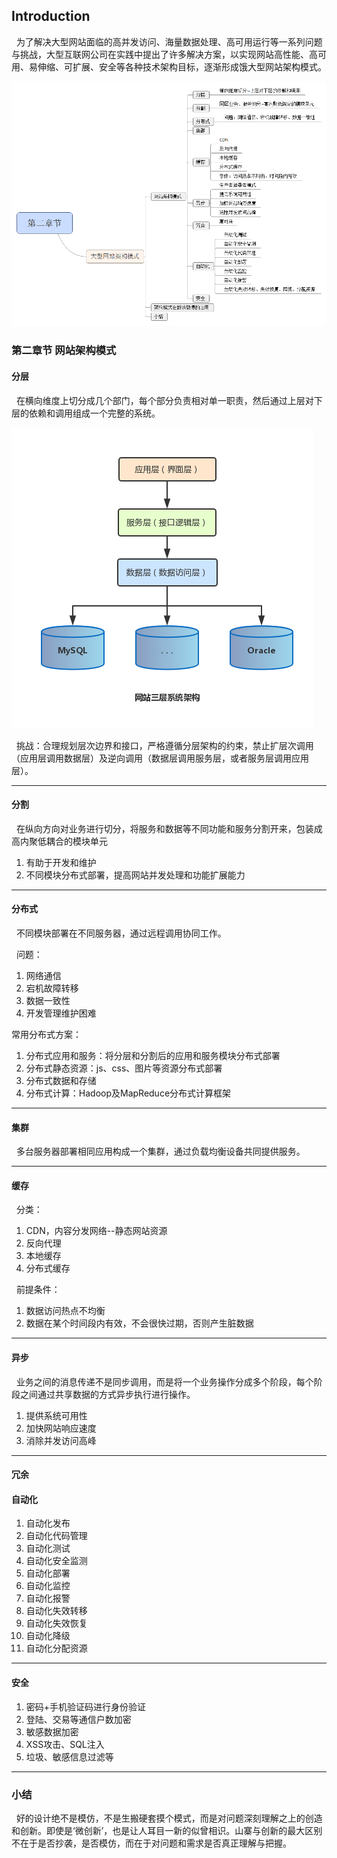 
## Introduction
&nbsp;&nbsp;为了解决大型网站面临的高并发访问、海量数据处理、高可用运行等一系列问题与挑战，大型互联网公司在实践中提出了许多解决方案，以实现网站高性能、高可用、易伸缩、可扩展、安全等各种技术架构目标，逐渐形成饿大型网站架构模式。


![大型网站架构模式](/media/posts/images/大型网站架构模式.png)

### 第二章节 网站架构模式

#### 分层

&nbsp;&nbsp;在横向维度上切分成几个部门，每个部分负责相对单一职责，然后通过上层对下层的依赖和调用组成一个完整的系统。

![网站三层架构](/media/posts/images/网站三层架构.png)

&nbsp;&nbsp;挑战：合理规划层次边界和接口，严格遵循分层架构的约束，禁止扩层次调用（应用层调用数据层）及逆向调用（数据层调用服务层，或者服务层调用应用层）。

---

#### 分割

&nbsp;&nbsp;在纵向方向对业务进行切分，将服务和数据等不同功能和服务分割开来，包装成高内聚低耦合的模块单元

1. 有助于开发和维护
2. 不同模块分布式部署，提高网站并发处理和功能扩展能力

---

#### 分布式

&nbsp;&nbsp;不同模块部署在不同服务器，通过远程调用协同工作。

&nbsp;&nbsp;问题：
1. 网络通信
2. 宕机故障转移
3. 数据一致性
4. 开发管理维护困难

常用分布式方案：
1. 分布式应用和服务：将分层和分割后的应用和服务模块分布式部署
2. 分布式静态资源：js、css、图片等资源分布式部署
3. 分布式数据和存储
4. 分布式计算：Hadoop及MapReduce分布式计算框架

---

#### 集群

&nbsp;&nbsp;多台服务器部署相同应用构成一个集群，通过负载均衡设备共同提供服务。

---

#### 缓存


&nbsp;&nbsp;分类：

1. CDN，内容分发网络--静态网站资源
2. 反向代理
3. 本地缓存
4. 分布式缓存

&nbsp;&nbsp;前提条件：

1. 数据访问热点不均衡
2. 数据在某个时间段内有效，不会很快过期，否则产生脏数据

---

#### 异步

&nbsp;&nbsp;业务之间的消息传递不是同步调用，而是将一个业务操作分成多个阶段，每个阶段之间通过共享数据的方式异步执行进行操作。

1. 提供系统可用性
2. 加快网站响应速度
3. 消除并发访问高峰

---

#### 冗余
#### 自动化

1. 自动化发布
2. 自动化代码管理
3. 自动化测试
4. 自动化安全监测
5. 自动化部署
6. 自动化监控
7. 自动化报警
8. 自动化失效转移
9. 自动化失效恢复
10. 自动化降级
11. 自动化分配资源

---

#### 安全

1. 密码+手机验证码进行身份验证
2. 登陆、交易等通信户数加密
3. 敏感数据加密
4. XSS攻击、SQL注入
5. 垃圾、敏感信息过滤等

---

### 小结

&nbsp;&nbsp;好的设计绝不是模仿，不是生搬硬套摸个模式，而是对问题深刻理解之上的创造和创新。即使是‘微创新’，也是让人耳目一新的似曾相识。山寨与创新的最大区别不在于是否抄袭，是否模仿，而在于对问题和需求是否真正理解与把握。



